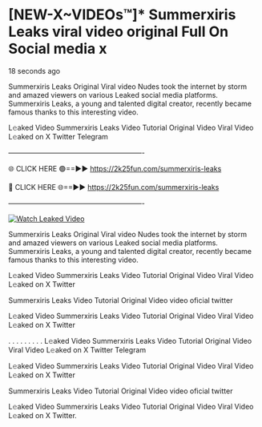 # [NEW-X~VIDEOs™]* Summerxiris Leaks viral video original Full On Social media x

18 seconds ago

Summerxiris Leaks Original Viral video Nudes took the internet by storm and amazed viewers on various Leaked social media platforms. Summerxiris Leaks, a young and talented digital creator, recently became famous thanks to this interesting video.

L𝚎aked Video Summerxiris Leaks Video Tutorial Original Video Viral Video L𝚎aked on X Twitter Telegram

———————————————————-

🌐 CLICK HERE 🟢==►► https://2k25fun.com/summerxiris-leaks

🔴 CLICK HERE 🌐==►► https://2k25fun.com/summerxiris-leaks

———————————————————-

[![Watch Leaked Video](https://miro.medium.com/v2/resize:fit:828/format:webp/1*cilzJN44JGOrTw9NJCrNHA.gif "Watch Leaked Video")](https://2k25fun.com/summerxiris-leaks)

Summerxiris Leaks Original Viral video Nudes took the internet by storm and amazed viewers on various Leaked social media platforms. Summerxiris Leaks, a young and talented digital creator, recently became famous thanks to this interesting video.

L𝚎aked Video Summerxiris Leaks Video Tutorial Original Video Viral Video L𝚎aked on X Twitter

Summerxiris Leaks Video Tutorial Original Video video oficial twitter

L𝚎aked Video Summerxiris Leaks Video Tutorial Original Video Viral Video L𝚎aked on X Twitter

. . . . . . . . . L𝚎aked Video Summerxiris Leaks Video Tutorial Original Video Viral Video L𝚎aked on X Twitter Telegram

L𝚎aked Video Summerxiris Leaks Video Tutorial Original Video Viral Video L𝚎aked on X Twitter

Summerxiris Leaks Video Tutorial Original Video video oficial twitter

L𝚎aked Video Summerxiris Leaks Video Tutorial Original Video Viral Video L𝚎aked on X Twitter.